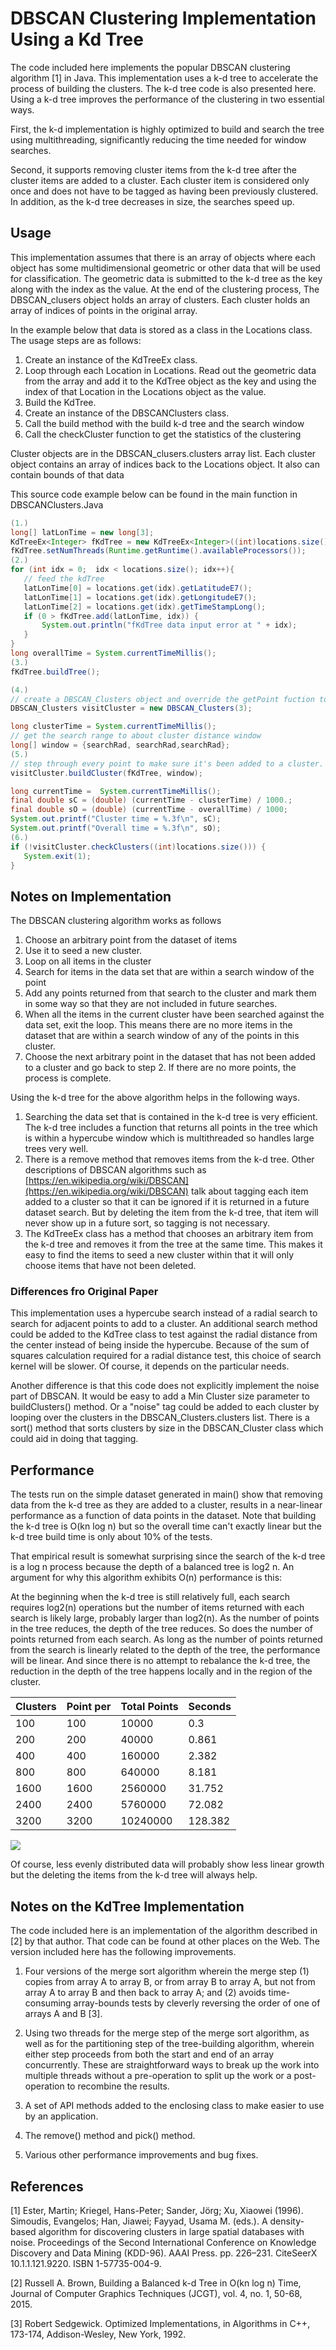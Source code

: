 # DBSCAN Clustering Implementation Using a Kd Tree

The code included here implements the popular DBSCAN clustering algorithm [1] in Java.  This implementation uses a k-d tree to accelerate the process of building the clusters.  The k-d tree code is also presented here.  Using a k-d tree improves the performance of the clustering in two essential ways.

First, the k-d implementation is highly optimized to build and search the tree using multithreading, significantly reducing the time needed for window searches.

Second, it supports removing cluster items from the k-d tree after the cluster items are added to a cluster.  Each cluster item is considered only once and does not have to be tagged as having been previously clustered.  In addition, as the k-d tree decreases in size, the searches speed up.

## Usage

This implementation assumes that there is an array of objects where each object has some multidimensional geometric or other data that will be used for classification.  The geometric data is submitted to the k-d tree as the key along with the index as the value.  At the end of the clustering process, The DBSCAN\_clusers object holds an array of clusters.   Each cluster holds an array of indices of points in the original array.

In the example below that data is stored as a class in the Locations class.  The usage steps are as follows:

1. Create an instance of the KdTreeEx class.
2. Loop through each Location in Locations.  Read out the geometric data from the array and add it to the KdTree object as the key and using the index of that Location in the Locations object as the value.
3. Build the KdTree.
4. Create an instance of the DBSCANClusters class.
5. Call the build method with the build k-d tree and the search window
6. Call the checkCluster function to get the statistics of the clustering

Cluster objects are in the DBSCAN_clusers.clusters array list. Each cluster object contains an array of indices back to the Locations object. It also can contain bounds of that data

This source code example below can be found in the main function in DBSCANClusters.Java

```java
(1.)
long[] latLonTime = new long[3];
KdTreeEx<Integer> fKdTree = new KdTreeEx<Integer>((int)locations.size(), 3);
fKdTree.setNumThreads(Runtime.getRuntime().availableProcessors());
(2.)
for (int idx = 0;  idx < locations.size(); idx++){
   // feed the kdTree
   latLonTime[0] = locations.get(idx).getLatitudeE7();
   latLonTime[1] = locations.get(idx).getLongitudeE7();
   latLonTime[2] = locations.get(idx).getTimeStampLong();
   if (0 > fKdTree.add(latLonTime, idx)) {
       System.out.println("fKdTree data input error at " + idx);
   }
}
long overallTime = System.currentTimeMillis();
(3.)
fKdTree.buildTree();

(4.)
// create a DBSCAN_Clusters object and override the getPoint fuction to get access to the location data.
DBSCAN_Clusters visitCluster = new DBSCAN_Clusters(3);

long clusterTime = System.currentTimeMillis();
// get the search range to about cluster distance window
long[] window = {searchRad, searchRad,searchRad};
(5.)
// step through every point to make sure it's been added to a cluster.
visitCluster.buildCluster(fKdTree, window);

long currentTime =  System.currentTimeMillis();
final double sC = (double) (currentTime - clusterTime) / 1000.;
final double sO = (double) (currentTime - overallTime) / 1000;
System.out.printf("Cluster time = %.3f\n", sC);
System.out.printf("Overall time = %.3f\n", sO);
(6.)
if (!visitCluster.checkClusters((int)locations.size())) {
   System.exit(1);
}


```
## Notes on Implementation

The DBSCAN clustering algorithm  works as follows

1. Choose an arbitrary point from the dataset of items
2. Use it to seed a new cluster.
3. Loop on all items in the cluster
  1. Search for items in the data set that are within a search window of the point
  2. Add any points returned from that search to the cluster and mark them in some way so that they are not included in future searches.
  3. When all the items in the current cluster have been searched against the data set, exit the loop.  This means there are no more items in the dataset that are within a search window of any of the points in this cluster.
4. Choose the next arbitrary point in the dataset that has not been added to a cluster and go back to step 2.  If there are no more points, the process is complete.

Using the k-d tree for the above algorithm helps in the following ways.

1. Searching the data set that is contained in the k-d tree is very efficient.  The k-d tree includes a function that returns all points in the tree which is within a hypercube window which is multithreaded so handles large trees very well.
2. There is a remove method that removes items from the k-d tree.  Other descriptions of DBSCAN algorithms such as [https://en.wikipedia.org/wiki/DBSCAN](https://en.wikipedia.org/wiki/DBSCAN) talk about tagging each item added to a cluster so that it can be ignored if it is returned in a future dataset search.  But by deleting the item from the k-d tree, that item will never show up in a future sort, so tagging is not necessary.
3. The KdTreeEx class has a method that chooses an arbitrary item from the k-d tree and removes it from the tree at the same time.  This makes it easy to find the items to seed a new cluster within that it will only choose items that have not been deleted.

### Differences fro Original Paper

This implementation uses a hypercube search instead of a radial search to search for adjacent points to add to a cluster.  An additional search method could be added to the KdTree class to test against the radial distance from the center instead of being inside the hypercube.  Because of the sum of squares calculation required for a radial distance test, this choice of search kernel will be slower.  Of course, it depends on the particular needs.

Another difference is that this code does not explicitly implement the noise part of DBSCAN.  It would be easy to add a Min Cluster size parameter to buildClusters() method.  Or a &quot;noise&quot; tag could be added to each cluster by looping over the clusters in the DBSCAN\_Clusters.clusters list.  There is a sort() method that sorts clusters by size in the DBSCAN\_Cluster class which could aid in doing that tagging.

## Performance

The tests run on the simple dataset generated in main() show that removing data from the k-d tree as they are added to a cluster, results in a near-linear performance as a function of data points in the dataset.  Note that building the k-d tree is O(kn log n) but so the overall time can&#39;t exactly linear but the k-d tree build time is only about 10% of the tests.

That empirical result is somewhat surprising since the search of the k-d tree is a log n process because the depth of a balanced tree is log2 n.  An argument for why this algorithm exhibits O(n) performance is this:

At the beginning when the k-d tree is still relatively full, each search requires log2(n) operations but the number of items returned with each search is likely large, probably larger than log2(n).  As the number of points in the tree reduces, the depth of the tree reduces.  So does the number of points returned from each search.  As long as the number of points returned from the search is linearly related to the depth of the tree, the performance will be linear.  And since there is no attempt to rebalance the k-d tree, the reduction in the depth of the tree happens locally and in the region of the cluster.

| Clusters | Point per | Total Points | Seconds |
| --- | --- | --- | --- |
| 100 | 100 | 10000 | 0.3 |
| 200 | 200 | 40000 | 0.861 |
| 400 | 400 | 160000 | 2.382 |
| 800 | 800 | 640000 | 8.181 |
| 1600 | 1600 | 2560000 | 31.752 |
| 2400 | 2400 | 5760000 | 72.082 |
| 3200 | 3200 | 10240000 | 128.382 |
<img src="./DBSCANchart.svg">

Of course, less evenly distributed data will probably show less linear growth but the deleting the items from the k-d tree will always help.

## Notes on the KdTree Implementation

The code included here is an implementation of the algorithm described in [2] by that author.  That code can be found at other places on the Web.  The version included here has the following improvements.

1. Four versions of the merge sort algorithm wherein the merge step (1) copies from array A to array B, or from array B to array A, but not from array A to array B and then back to array A; and (2) avoids time-consuming array-bounds tests by cleverly reversing the order of one of arrays A and B [3].

1. Using two threads for the merge step of the merge sort algorithm, as well as for the partitioning step of the tree-building algorithm, wherein either step proceeds from both the start and end of an array concurrently.  These are straightforward ways to break up the work into multiple threads without a pre-operation to split up the work or a post-operation to recombine the results.

1. A set of API methods added to the enclosing class to make easier to use by an application.

1. The remove() method and pick() method.

1. Various other performance improvements and bug fixes.

## References

[1] Ester, Martin; Kriegel, Hans-Peter; Sander, Jörg; Xu, Xiaowei (1996). Simoudis, Evangelos; Han, Jiawei; Fayyad, Usama M. (eds.). A density-based algorithm for discovering clusters in large spatial databases with noise. Proceedings of the Second International Conference on Knowledge Discovery and Data Mining (KDD-96). AAAI Press. pp. 226–231. CiteSeerX 10.1.1.121.9220. ISBN 1-57735-004-9.

[2] Russell A. Brown, Building a Balanced k-d Tree in O(kn log n) Time, Journal of Computer Graphics Techniques (JCGT), vol. 4, no. 1, 50-68, 2015.

[3] Robert Sedgewick. Optimized Implementations, in Algorithms in C++, 173-174, Addison-Wesley, New York, 1992.
